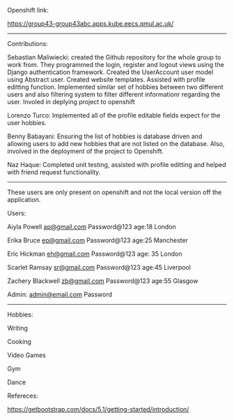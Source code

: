 Openshift link:

https://group43-group43abc.apps.kube.eecs.qmul.ac.uk/

--------------------------------------------------------------

Contributions:

Sebastian Maliwiecki: created the Github repository for the whole group to work from. They programmed the login, register and logout views using the Django authentication framework. Created the UserAccount user model using Abstract user. Created website templates. Assisted with profile editting function. Implemented similar set of hobbies between two different users and also filtering system to filter different informationr regarding the user. Involed in deplying project to openshift

Lorenzo Turco: Implemented all of the profile editable fields expect for the user hobbies.

Benny Babayani: Ensuring the list of hobbies is database driven and allowing users to add new hobbies that are not listed on the database. Also, involved in the deployment of the project to Openshift.

Naz Haque: Completed unit testing, assisted with profile editting and helped with friend request functionality.

--------------------------------------------------------------

These users are only present on openshift and not the local version off the application.

Users:

Aiyla Powell
ap@gmail.com
Password@123
age:18
London

Erika Bruce
ep@gmail.com
Password@123
age:25
Manchester

Eric Hickman
eh@gmail.com
Password@123
age: 35
London

Scarlet Ramsay
sr@gmail.com
Password@123
age:45
Liverpool

Zachery Blackwell
zb@gmail.com
Password@123
age:55
Glasgow

Admin:
admin@email.com	
Password

--------------------------------------------------------------

Hobbies:

Writing

Cooking

Video Games

Gym

Dance

Refereces:

https://getbootstrap.com/docs/5.1/getting-started/introduction/